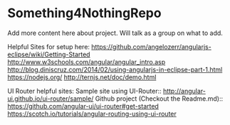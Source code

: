 # Something4NothingRepo
Add more content here about project. Will talk as a group on what to add.

Helpful Sites for setup here:
https://github.com/angelozerr/angularjs-eclipse/wiki/Getting-Started
http://www.w3schools.com/angular/angular_intro.asp
http://blog.diniscruz.com/2014/02/using-angularjs-in-eclipse-part-1.html
https://nodejs.org/
http://ternjs.net/doc/demo.html



UI Router helpful sites:
Sample site using UI-Router:: http://angular-ui.github.io/ui-router/sample/
Github project (Checkout the Readme.md):: https://github.com/angular-ui/ui-router#get-started
https://scotch.io/tutorials/angular-routing-using-ui-router

